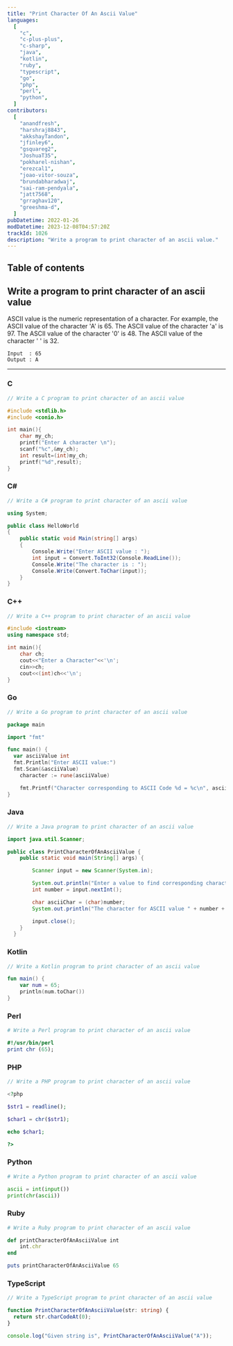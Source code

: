 ```yaml
---
title: "Print Character Of An Ascii Value"
languages:
  [
    "c",
    "c-plus-plus",
    "c-sharp",
    "java",
    "kotlin",
    "ruby",
    "typescript",
    "go",
    "php",
    "perl",
    "python",
  ]
contributors:
  [
    "anandfresh",
    "harshraj8843",
    "akkshayTandon",
    "jfinley6",
    "gsquareg2",
    "JoshuaT35",
    "pokharel-nishan",
    "erezcal1",
    "joao-vitor-souza",
    "brundabharadwaj",
    "sai-ram-pendyala",
    "jatt7568",
    "grraghav120",
    "greeshma-d",
  ]
pubDatetime: 2022-01-26
modDatetime: 2023-12-08T04:57:20Z
trackId: 1026
description: "Write a program to print character of an ascii value."
---
```


## Table of contents

## Write a program to print character of an ascii value

ASCII value is the numeric representation of a character. For example, the ASCII value of the character 'A' is 65. The ASCII value of the character 'a' is 97. The ASCII value of the character '0' is 48. The ASCII value of the character ' ' is 32.

```
Input  : 65
Output : A
```

---

### C

```c
// Write a C program to print character of an ascii value

#include <stdlib.h>
#include <conio.h>

int main(){
    char my_ch;
    printf("Enter A character \n");
    scanf("%c",&my_ch);
    int result=(int)my_ch;
    printf("%d",result);
}
```

### C#

```csharp
// Write a C# program to print character of an ascii value

using System;

public class HelloWorld
{
    public static void Main(string[] args)
    {
        Console.Write("Enter ASCII value : ");
        int input = Convert.ToInt32(Console.ReadLine());
        Console.Write("The character is : ");
        Console.Write(Convert.ToChar(input));
    }
}
```

### C++

```cpp
// Write a C++ program to print character of an ascii value

#include <iostream>
using namespace std;

int main(){
    char ch;
    cout<<"Enter a Character"<<'\n';
    cin>>ch;
    cout<<(int)ch<<'\n';
}
```

### Go

```go
// Write a Go program to print character of an ascii value

package main

import "fmt"

func main() {
  var asciiValue int
  fmt.Println("Enter ASCII value:")
  fmt.Scan(&asciiValue)
	character := rune(asciiValue)

	fmt.Printf("Character corresponding to ASCII Code %d = %c\n", asciiValue, character)
}
```

### Java

```java
// Write a Java program to print character of an ascii value

import java.util.Scanner;

public class PrintCharacterOfAnAsciiValue {
    public static void main(String[] args) {

        Scanner input = new Scanner(System.in);

        System.out.println("Enter a value to find corresponding character");
        int number = input.nextInt();

        char asciiChar = (char)number;
        System.out.println("The character for ASCII value " + number + " is: " + asciiChar);

        input.close();
    }
  }
```

### Kotlin

```kotlin
// Write a Kotlin program to print character of an ascii value

fun main() {
    var num = 65;
    println(num.toChar())
}
```

### Perl

```perl
# Write a Perl program to print character of an ascii value

#!/usr/bin/perl
print chr (65);
```

### PHP

```php
// Write a PHP program to print character of an ascii value

<?php

$str1 = readline();

$char1 = chr($str1);

echo $char1;

?>
```

### Python

```python
# Write a Python program to print character of an ascii value

ascii = int(input())
print(chr(ascii))
```

### Ruby

```ruby
# Write a Ruby program to print character of an ascii value

def printCharacterOfAnAsciiValue int
    int.chr
end

puts printCharacterOfAnAsciiValue 65
```

### TypeScript

```typescript
// Write a TypeScript program to print character of an ascii value

function PrintCharacterOfAnAsciiValue(str: string) {
  return str.charCodeAt(0);
}

console.log("Given string is", PrintCharacterOfAnAsciiValue("A"));
```
